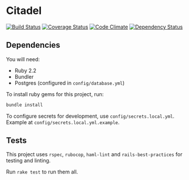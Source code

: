 # Citadel

[![Build Status](https://travis-ci.org/ozfortress/citadel.svg?branch=master)](https://travis-ci.org/ozfortress/citadel)
[![Coverage Status](https://coveralls.io/repos/github/ozfortress/citadel/badge.svg?branch=master)](https://coveralls.io/github/ozfortress/citadel?branch=master)
[![Code Climate](https://codeclimate.com/github/ozfortress/citadel/badges/gpa.svg)](https://codeclimate.com/github/ozfortress/citadel)
[![Dependency Status](https://gemnasium.com/ozfortress/citadel.svg)](https://gemnasium.com/ozfortress/citadel)


## Dependencies

You will need:

* Ruby 2.2
* Bundler
* Postgres (configured in `config/database.yml`)

To install ruby gems for this project, run:

```bash
bundle install
```

To configure secrets for development, use `config/secrets.local.yml`. Example at
`config/secrets.local.yml.example`.

## Tests

This project uses `rspec`, `rubocop`, `haml-lint` and `rails-best-practices` for
testing and linting.

Run `rake test` to run them all.
